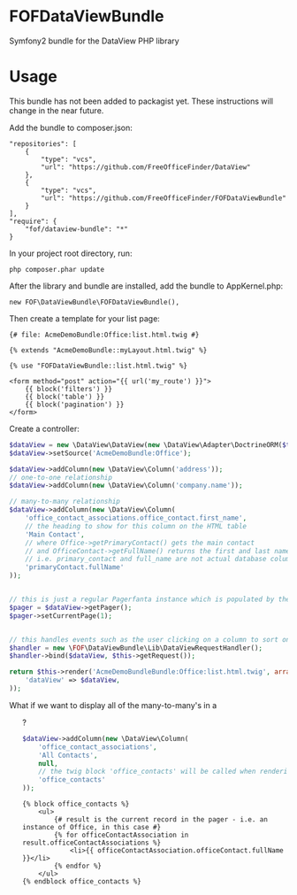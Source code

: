 FOFDataViewBundle
=================

Symfony2 bundle for the DataView PHP library

Usage
=================

This bundle has not been added to packagist yet. These instructions will change in the near future.

Add the bundle to composer.json:

```
"repositories": [
    {
        "type": "vcs",
        "url": "https://github.com/FreeOfficeFinder/DataView"
    },
    {
        "type": "vcs",
        "url": "https://github.com/FreeOfficeFinder/FOFDataViewBundle"
    }
],
"require": {
    "fof/dataview-bundle": "*"
}
```

In your project root directory, run:

```
php composer.phar update
```

After the library and bundle are installed, add the bundle to AppKernel.php:

```
new FOF\DataViewBundle\FOFDataViewBundle(),
```

Then create a template for your list page:

```twig
{# file: AcmeDemoBundle:Office:list.html.twig #}

{% extends "AcmeDemoBundle::myLayout.html.twig" %}

{% use "FOFDataViewBundle::list.html.twig" %}

<form method="post" action="{{ url('my_route') }}">
    {{ block('filters') }}
    {{ block('table') }}
    {{ block('pagination') }}
</form>
```

Create a controller:

```php
$dataView = new \DataView\DataView(new \DataView\Adapter\DoctrineORM($this->getEntityManager()));
$dataView->setSource('AcmeDemoBundle:Office');

$dataView->addColumn(new \DataView\Column('address'));
// one-to-one relationship
$dataView->addColumn(new \DataView\Column('company.name'));

// many-to-many relationship
$dataView->addColumn(new \DataView\Column(
    'office_contact_associations.office_contact.first_name',
    // the heading to show for this column on the HTML table
    'Main Contact',
    // where Office->getPrimaryContact() gets the main contact
    // and OfficeContact->getFullName() returns the first and last names joined together
    // i.e. primary_contact and full_name are not actual database columns but only exist as methods on the entities
    'primaryContact.fullName'
));


// this is just a regular Pagerfanta instance which is populated by the result of the above code
$pager = $dataView->getPager();
$pager->setCurrentPage(1);


// this handles events such as the user clicking on a column to sort on it, adding a filter or paginating
$handler = new \FOF\DataViewBundle\Lib\DataViewRequestHandler();
$handler->bind($dataView, $this->getRequest());

return $this->render('AcmeDemoBundleBundle:Office:list.html.twig', array(
    'dataView' => $dataView, 
));
```



What if we want to display all of the many-to-many's in a <ul>?

```php
$dataView->addColumn(new \DataView\Column(
    'office_contact_associations',
    'All Contacts',
    null,
    // the twig block 'office_contacts' will be called when rendering the contents of the cells in this column
    'office_contacts'
));
```

```twig
{% block office_contacts %}
    <ul>
        {# result is the current record in the pager - i.e. an instance of Office, in this case #}
        {% for officeContactAssociation in result.officeContactAssociations %}
            <li>{{ officeContactAssociation.officeContact.fullName }}</li>
        {% endfor %}
    </ul>
{% endblock office_contacts %}
```
